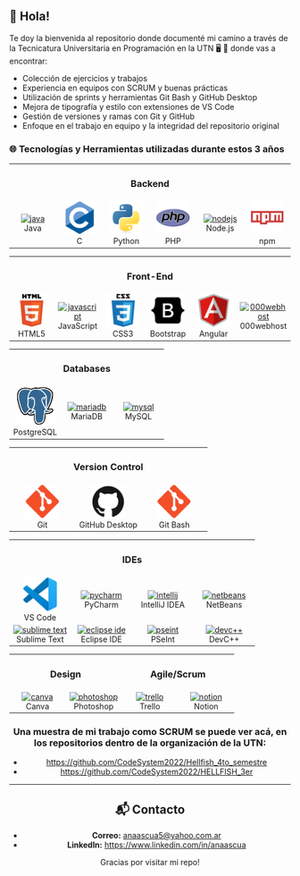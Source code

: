 ## 👋 Hola!

Te doy la bienvenida al repositorio donde documenté mi camino a través de la Tecnicatura Universitaria en Programación en la UTN 🖥️ 🚀
donde vas a encontrar:

- Colección de ejercicios y trabajos
- Experiencia en equipos con SCRUM y buenas prácticas
- Utilización de sprints y herramientas Git Bash y GitHub Desktop
- Mejora de tipografía y estilo con extensiones de VS Code
- Gestión de versiones y ramas con Git y GitHub
- Enfoque en el trabajo en equipo y la integridad del repositorio original


### 🌐 Tecnologías y Herramientas utilizadas durante estos 3 años


<center>

<table>
  <tr>
    <td colspan="8" align="center">
      <h3>Backend</h3>
    </td>
  </tr>
  <tr>
    <td align="center" width="12.5%">
      <a href="https://www.java.com" target="_blank" rel="noreferrer">
        <img src="https://cdn.icon-icons.com/icons2/2415/PNG/512/java_original_wordmark_logo_icon_146459.png" alt="java" width="60"/>
      </a>
      <br>Java
    </td>
    <td align="center" width="12.5%">
      <a href="https://www.cprogramming.com/" target="_blank" rel="noreferrer">
        <img src="https://raw.githubusercontent.com/devicons/devicon/master/icons/c/c-original.svg" alt="c" width="60"/>
      </a>
      <br>C
    </td>
    <td align="center" width="12.5%">
      <a href="https://www.python.org" target="_blank" rel="noreferrer">
        <img src="https://raw.githubusercontent.com/devicons/devicon/master/icons/python/python-original.svg" alt="python" width="60"/>
      </a>
      <br>Python
    </td>
    <td align="center" width="12.5%">
      <a href="https://www.php.net" target="_blank" rel="noreferrer">
        <img src="https://raw.githubusercontent.com/devicons/devicon/master/icons/php/php-original.svg" alt="php" width="60"/>
      </a>
      <br>PHP
    </td>
    <td align="center" width="12.5%">
      <a href="https://nodejs.org" target="_blank" rel="noreferrer">
        <img src="https://vistaran-tech.s3.ap-south-1.amazonaws.com/wp-content/uploads/2022/05/13104926/nodejs-logo.png" alt="nodejs" width="60"/>
      </a>
      <br>Node.js
    </td>
    <td align="center" width="12.5%">
      <a href="https://www.npmjs.com/" target="_blank" rel="noreferrer">
        <img src="https://raw.githubusercontent.com/devicons/devicon/master/icons/npm/npm-original-wordmark.svg" alt="npm" width="60"/>
      </a>
      <br>npm
    </td>
  </tr>
</table>






<table>
  <tr>
    <td colspan="6" align="center">
      <h3>Front-End</h3>
    </td>
  </tr>
  <tr>
    <td align="center" width="16.66%">
      <a href="https://www.w3schools.com/html/" target="_blank" rel="noreferrer">
        <img src="https://raw.githubusercontent.com/devicons/devicon/master/icons/html5/html5-original-wordmark.svg" alt="html5" width="60" height="60"/>
      </a>
      <br>HTML5
    </td>
    <td align="center" width="16.66%">
      <a href="https://www.javascript.com" target="_blank" rel="noreferrer">
        <img src="https://upload.wikimedia.org/wikipedia/commons/thumb/9/99/Unofficial_JavaScript_logo_2.svg/480px-Unofficial_JavaScript_logo_2.svg.png" alt="javascript" width="60" height="60"/>
      </a>
      <br>JavaScript
    </td>
    <td align="center" width="16.66%">
      <a href="https://www.w3schools.com/css/" target="_blank" rel="noreferrer">
        <img src="https://raw.githubusercontent.com/devicons/devicon/master/icons/css3/css3-original-wordmark.svg" alt="css3" width="60" height="60"/>
      </a>
      <br>CSS3
    </td>
    <td align="center" width="16.66%">
      <a href="https://getbootstrap.com/" target="_blank" rel="noreferrer">
        <img src="https://raw.githubusercontent.com/devicons/devicon/master/icons/bootstrap/bootstrap-plain.svg" alt="bootstrap" width="60" height="60"/>
      </a>
      <br>Bootstrap
    </td>
    <td align="center" width="16.66%">
      <a href="https://angular.io/" target="_blank" rel="noreferrer">
        <img src="https://raw.githubusercontent.com/devicons/devicon/master/icons/angularjs/angularjs-original.svg" alt="angular" width="60" height="60"/>
      </a>
      <br>Angular
    </td>
    <td align="center" width="16.66%">
      <a href="https://www.000webhost.com/" target="_blank" rel="noreferrer">
        <img src="https://ar.000webhost.com/static/default.000webhost.com/images/logo/400x400-red.png" alt="000webhost" width="60" height="60"/>
      </a>
      <br>000webhost
    </td>
  </tr>
</table>

<table>
  <tr>
    <td colspan="6" align="center">
      <h3>Databases</h3>
    </td>
  </tr>
  <tr>
    <td align="center" width="33.33%">
      <a href="https://www.postgresql.org/" target="_blank" rel="noreferrer">
        <img src="https://raw.githubusercontent.com/devicons/devicon/master/icons/postgresql/postgresql-original.svg" alt="postgresql" width="70" height="70"/>
      </a>
      <br>PostgreSQL
    </td>
    <td align="center" width="33.33%">
      <a href="https://mariadb.org/" target="_blank" rel="noreferrer">
        <img src="https://www.vectorlogo.zone/logos/mariadb/mariadb-icon.svg" alt="mariadb" width="70" height="70"/>
      </a>
      <br>MariaDB
    </td>
    <td align="center" width="33.33%">
      <a href="https://www.mysql.com/products/workbench/" target="_blank" rel="noreferrer">
        <img src="https://www.freepnglogos.com/uploads/logo-mysql-png/logo-mysql-mysql-logo-png-images-are-download-crazypng-21.png" alt="mysql" width="70" height="70"/>
      </a>
      <br>MySQL
    </td>
  </tr>
</table>


<!-- Tabla Version Control -->
<table>
  <tr>
    <td colspan="3" align="center">
      <h3>Version Control</h3>
    </td>
  </tr>
  <tr>
    <td align="center" width="33.33%">
      <a href="https://git-scm.com/" target="_blank" rel="noreferrer">
        <img src="https://raw.githubusercontent.com/devicons/devicon/master/icons/git/git-original.svg" alt="git" width="60"/>
      </a>
      <br>Git
    </td>
    <td align="center" width="33.33%">
      <a href="https://desktop.github.com/" target="_blank" rel="noreferrer">
        <img src="https://raw.githubusercontent.com/devicons/devicon/master/icons/github/github-original.svg" alt="github-desktop" width="60"/>
      </a>
      <br>GitHub Desktop
    </td>
    <td align="center" width="33.33%">
      <a href="https://gitforwindows.org/" target="_blank" rel="noreferrer">
        <img src="https://raw.githubusercontent.com/devicons/devicon/master/icons/git/git-original.svg" alt="git-bash" width="60"/>
      </a>
      <br>Git Bash
    </td>
  </tr>
</table>

<!-- Tabla IDEs -->
<table>
  <tr>
    <td colspan="4" align="center">
      <h3>IDEs</h3>
    </td>
  </tr>
  <tr>
    <td align="center" width="25%">
      <a href="https://code.visualstudio.com/" target="_blank" rel="noreferrer">
        <img src="https://raw.githubusercontent.com/devicons/devicon/master/icons/vscode/vscode-original.svg" alt="vscode" width="60" height="60"/>
      </a>
      <br>VS Code
    </td>
    <td align="center" width="25%">
      <a href="https://www.jetbrains.com/pycharm/" target="_blank" rel="noreferrer">
        <img src="https://logowik.com/content/uploads/images/pycharm6005.logowik.com.webp" alt="pycharm" width="90" height="70"/>
      </a>
      <br>PyCharm
    </td>
    <td align="center" width="25%">
      <a href="https://www.jetbrains.com/idea/" target="_blank" rel="noreferrer">
        <img src="https://upload.wikimedia.org/wikipedia/commons/thumb/9/9c/IntelliJ_IDEA_Icon.svg/1200px-IntelliJ_IDEA_Icon.svg.png" alt="intellij" width="60" height="60"/>
      </a>
      <br>IntelliJ IDEA
    </td>
    <td align="center" width="25%">
      <a href="https://netbeans.apache.org/" target="_blank" rel="noreferrer">
        <img src="https://upload.wikimedia.org/wikipedia/commons/thumb/9/98/Apache_NetBeans_Logo.svg/1200px-Apache_NetBeans_Logo.svg.png" alt="netbeans" width="55" height="55"/>
      </a>
      <br>NetBeans
    </td>
  </tr>
  <tr>
    <td align="center" width="25%">
      <a href="https://www.sublimetext.com/" target="_blank" rel="noreferrer">
        <img src="https://www.sublimehq.com/images/sublime_text.png" alt="sublime text" width="60" height="60"/>
      </a>
      <br>Sublime Text
    </td>
    <td align="center" width="25%">
      <a href="https://www.eclipse.org/ide/" target="_blank" rel="noreferrer">
        <img src="https://encrypted-tbn0.gstatic.com/images?q=tbn:ANd9GcS2hdDmVLdRKwnPkPLPTLR88XgFPTz3CQkNeA&usqp=CAU" alt="eclipse ide" width="60" height="60"/>
      </a>
      <br>Eclipse IDE
    </td>
    <td align="center" width="25%">
      <a href="http://pseint.sourceforge.net/" target="_blank" rel="noreferrer">
        <img src="https://pseint.sourceforge.net/logo-header.png" alt="pseint" width="60" height="60"/>
      </a>
      <br>PSeInt
    </td>
    <td align="center" width="25%">
      <a href="https://encrypted-tbn0.gstatic.com/images?q=tbn:ANd9GcSDG0NrSXrbCFfwakQT5LWOuun3qdp_klJfDW-fDR0&s" target="_blank" rel="noreferrer">
        <img src="https://encrypted-tbn0.gstatic.com/images?q=tbn:ANd9GcSDG0NrSXrbCFfwakQT5LWOuun3qdp_klJfDW-fDR0&s" alt="devc++" width="60" height="60"/>
      </a>
      <br>DevC++
    </td>
  </tr>
</table>

<!-- Tabla Design y Agile/Scrum -->
<table>
  <tr>
    <td colspan="2" align="center">
      <h3>Design</h3>
    </td>
    <td colspan="2" align="center">
      <h3>Agile/Scrum</h3>
    </td>
  </tr>
  <tr>
    <td align="center" width="25%">
      <a href="https://images.ctfassets.net/yzco4xsimv0y/4ktvkEPJ0SChqP69iZB4xR/85f99299f450eef01ef9f9ae50cceabc/Untitled_design.png?w=300&q=70" target="_blank" rel="noreferrer">
        <img src="https://images.ctfassets.net/yzco4xsimv0y/4ktvkEPJ0SChqP69iZB4xR/85f99299f450eef01ef9f9ae50cceabc/Untitled_design.png?w=300&q=70" alt="canva" width="60"/>
      </a>
      <br>Canva
    </td>
    <td align="center" width="25%">
      <a href="https://logodownload.org/wp-content/uploads/2019/10/adobe-photoshop-logo-0.png" target="_blank" rel="noreferrer">
        <img src="https://logodownload.org/wp-content/uploads/2019/10/adobe-photoshop-logo-0.png" alt="photoshop" width="60"/>
      </a>
      <br>Photoshop
    </td>
    <td align="center" width="25%">
      <a href="https://download.logo.wine/logo/Trello/Trello-Logo.wine.png" target="_blank" rel="noreferrer">
        <img src="https://download.logo.wine/logo/Trello/Trello-Logo.wine.png" alt="trello" width="60"/>
      </a>
      <br>Trello
    </td>
    <td align="center" width="25%">
      <a href="https://upload.wikimedia.org/wikipedia/commons/thumb/e/e9/Notion-logo.svg/1024px-Notion-logo.svg.png" target="_blank" rel="noreferrer">
        <img src="https://upload.wikimedia.org/wikipedia/commons/thumb/e/e9/Notion-logo.svg/1024px-Notion-logo.svg.png" alt="notion" width="60"/>
      </a>
      <br>Notion
    </td>
  </tr>
</table>


### Una muestra de mi trabajo como SCRUM se puede ver acá, en los repositorios dentro de la organización de la UTN:
- https://github.com/CodeSystem2022/Hellfish_4to_semestre
- https://github.com/CodeSystem2022/HELLFISH_3er
***
## 📬 Contacto

- **Correo:** anaascua5@yahoo.com.ar
- **LinkedIn:** https://www.linkedin.com/in/anaascua

Gracias por visitar mi repo!
